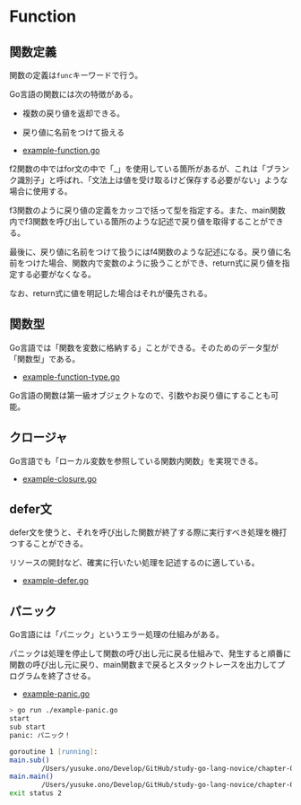 # Function

## 関数定義

関数の定義は`func`キーワードで行う。

Go言語の関数には次の特徴がある。

- 複数の戻り値を返却できる。
- 戻り値に名前をつけて扱える

- [example-function.go](./example-function.go)

f2関数の中ではfor文の中で「_」を使用している箇所があるが、これは「ブランク識別子」と呼ばれ、「文法上は値を受け取るけど保存する必要がない」ような場合に使用する。

f3関数のように戻り値の定義をカッコで括って型を指定する。また、main関数内でf3関数を呼び出している箇所のような記述で戻り値を取得することができる。

最後に、戻り値に名前をつけて扱うにはf4関数のような記述になる。戻り値に名前をつけた場合、関数内で変数のように扱うことができ、return式に戻り値を指定する必要がなくなる。

なお、return式に値を明記した場合はそれが優先される。

## 関数型

Go言語では「関数を変数に格納する」ことができる。そのためのデータ型が「関数型」である。

- [example-function-type.go](./example-function-type.go)

Go言語の関数は第一級オブジェクトなので、引数やお戻り値にすることも可能。

## クロージャ

Go言語でも「ローカル変数を参照している関数内関数」を実現できる。

- [example-closure.go](./example-closure.go)

## defer文

defer文を使うと、それを呼び出した関数が終了する際に実行すべき処理を機打つすることができる。

リソースの開封など、確実に行いたい処理を記述するのに適している。

- [example-defer.go](./example-defer.go)

## パニック

Go言語には「パニック」というエラー処理の仕組みがある。

パニックは処理を停止して関数の呼び出し元に戻る仕組みで、発生すると順番に関数の呼び出し元に戻り、main関数まで戻るとスタックトレースを出力してプログラムを終了させる。

- [example-panic.go](./example-panic.go)

```zsh
> go run ./example-panic.go
start
sub start
panic: パニック！

goroutine 1 [running]:
main.sub()
        /Users/yusuke.ono/Develop/GitHub/study-go-lang-novice/chapter-05/example-panic.go:15 +0x64
main.main()
        /Users/yusuke.ono/Develop/GitHub/study-go-lang-novice/chapter-05/example-panic.go:9 +0x54
exit status 2
```

